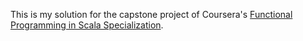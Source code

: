 This is my solution for the capstone project of Coursera's [Functional Programming in Scala Specialization](https://www.coursera.org/specializations/scala). 
